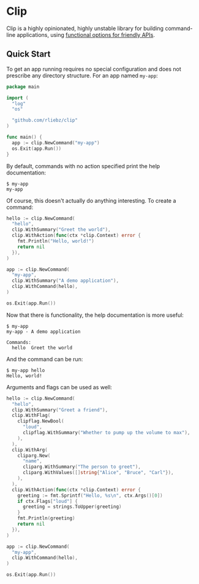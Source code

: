 # Clip

Clip is a highly opinionated, highly unstable library for building command-line
applications, using [functional options for friendly APIs][functional].

## Quick Start

To get an app running requires no special configuration and does not prescribe
any directory structure. For an app named `my-app`:

```go
package main

import (
  "log"
  "os"

  "github.com/rliebz/clip"
)

func main() {
  app := clip.NewCommand("my-app")
  os.Exit(app.Run())
}
```

By default, commands with no action specified print the help documentation:

```text
$ my-app
my-app
```

Of course, this doesn't actually do anything interesting. To create a command:

```go
hello := clip.NewCommand(
  "hello",
  clip.WithSummary("Greet the world"),
  clip.WithAction(func(ctx *clip.Context) error {
    fmt.Println("Hello, world!")
    return nil
  }),
)

app := clip.NewCommand(
  "my-app",
  clip.WithSummary("A demo application"),
  clip.WithCommand(hello),
)

os.Exit(app.Run())
```

Now that there is functionality, the help documentation is more useful:

```text
$ my-app
my-app - A demo application

Commands:
  hello  Greet the world
```

And the command can be run:

```text
$ my-app hello
Hello, world!
```

Arguments and flags can be used as well:

```go
hello := clip.NewCommand(
  "hello",
  clip.WithSummary("Greet a friend"),
  clip.WithFlag(
    clipflag.NewBool(
      "loud",
      clipflag.WithSummary("Whether to pump up the volume to max"),
    ),
  ),
  clip.WithArg(
    cliparg.New(
      "name",
      cliparg.WithSummary("The person to greet"),
      cliparg.WithValues([]string{"Alice", "Bruce", "Carl"}),
    ),
  ),
  clip.WithAction(func(ctx *clip.Context) error {
    greeting := fmt.Sprintf("Hello, %s\n", ctx.Args()[0])
    if ctx.Flags["loud"] {
      greeting = strings.ToUpper(greeting)
    }
    fmt.Println(greeting)
    return nil
  }),
)

app := clip.NewCommand(
  "my-app",
  clip.WithCommand(hello),
)

os.Exit(app.Run())
```


[functional]: https://dave.cheney.net/2014/10/17/functional-options-for-friendly-apis
